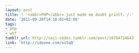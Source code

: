 ```yaml
---
layout: post
title: ! '<abbr>PHP</abbr> just made me doubt printf. /:'
date: '2011-09-28T14:18:01+02:00'
tags:
- php
- wtf
tumblr_url: http://saji-codes.tumblr.com/post/10764724643
link: 'http://ideone.com/oi5qQ'
---
```

